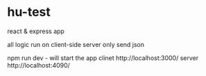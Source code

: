 # hu-test

react & express app 

all logic run on client-side
server only send json 

npm run dev -  will start the app 
clinet  http://localhost:3000/
server http://localhost:4090/


